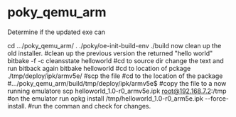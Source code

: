 # poky_qemu_arm
Determine if the updated exe can 

cd .../poky_qemu_arm/
. ./poky/oe-init-build-env  ./build
now clean up the old installer.
#clean up the previous version the returned "hello world"
bitbake -f -c cleansstate helloworld
#cd to source dir change the text and run bitback again
bitbake helloworld
#cd to location of pckage
./tmp/deploy/ipk/armv5e/
#scp the file 
#cd to the location of the package 
#.../poky_qemu_arm/build/tmp/deploy/ipk/armv5e$ 
#copy the file to a now running emulatore
scp helloworld_1.0-r0_armv5e.ipk root@192.168.7.2:/tmp
#on the emulator run
opkg install /tmp/helloworld_1.0-r0_arm5e.ipk --force-install.
#run the comman and check for changes.

